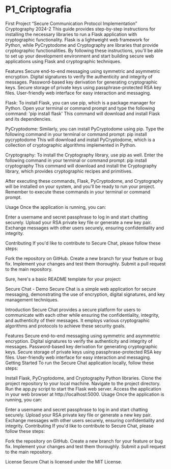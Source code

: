 # P1_Criptografia
First Project “Secure Communication Protocol Implementation” Cryptography 2024-2
This guide provides step-by-step instructions for installing the necessary libraries to run a Flask application with cryptographic functionality. Flask is a lightweight web framework for Python, while PyCryptodome and Cryptography are libraries that provide cryptographic functionalities. By following these instructions, you'll be able to set up your development environment and start building secure web applications using Flask and cryptographic techniques.

Features
Secure end-to-end messaging using symmetric and asymmetric encryption.
Digital signatures to verify the authenticity and integrity of messages.
Password-based key derivation for generating cryptographic keys.
Secure storage of private keys using passphrase-protected RSA key files.
User-friendly web interface for easy interaction and messaging.

Flask:
To install Flask, you can use pip, which is a package manager for Python. Open your terminal or command prompt and type the following command:
'pip install flask'
This command will download and install Flask and its dependencies.

PyCryptodome:
Similarly, you can install PyCryptodome using pip. Type the following command in your terminal or command prompt:
pip install pycryptodome
This will download and install PyCryptodome, which is a collection of cryptographic algorithms implemented in Python.

Cryptography:
To install the Cryptography library, use pip as well. Enter the following command in your terminal or command prompt:
pip install cryptography
This command will download and install the Cryptography library, which provides cryptographic recipes and primitives.

After executing these commands, Flask, PyCryptodome, and Cryptography will be installed on your system, and you'll be ready to run your project. Remember to execute these commands in your terminal or command prompt.

Usage
Once the application is running, you can:

Enter a username and secret passphrase to log in and start chatting securely.
Upload your RSA private key file or generate a new key pair.
Exchange messages with other users securely, ensuring confidentiality and integrity.

Contributing
If you'd like to contribute to Secure Chat, please follow these steps:

Fork the repository on GitHub.
Create a new branch for your feature or bug fix.
Implement your changes and test them thoroughly.
Submit a pull request to the main repository.


Sure, here's a basic README template for your project:

Secure Chat - Demo
Secure Chat is a simple web application for secure messaging, demonstrating the use of encryption, digital signatures, and key management techniques.

Introduction
Secure Chat provides a secure platform for users to communicate with each other while ensuring the confidentiality, integrity, and authenticity of their messages. It employs various cryptographic algorithms and protocols to achieve these security goals.

Features
Secure end-to-end messaging using symmetric and asymmetric encryption.
Digital signatures to verify the authenticity and integrity of messages.
Password-based key derivation for generating cryptographic keys.
Secure storage of private keys using passphrase-protected RSA key files.
User-friendly web interface for easy interaction and messaging.
Getting Started
To run the Secure Chat application locally, follow these steps:

Install Flask, PyCryptodome, and Cryptography Python libraries.
Clone the project repository to your local machine.
Navigate to the project directory.
Run the app.py script to start the Flask web server.
Access the application in your web browser at http://localhost:5000.
Usage
Once the application is running, you can:

Enter a username and secret passphrase to log in and start chatting securely.
Upload your RSA private key file or generate a new key pair.
Exchange messages with other users securely, ensuring confidentiality and integrity.
Contributing
If you'd like to contribute to Secure Chat, please follow these steps:

Fork the repository on GitHub.
Create a new branch for your feature or bug fix.
Implement your changes and test them thoroughly.
Submit a pull request to the main repository.

License
Secure Chat is licensed under the MIT License.
